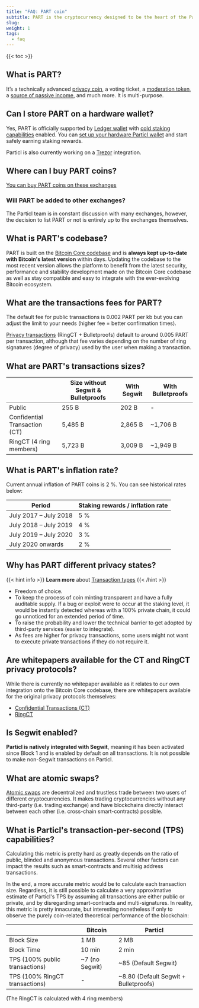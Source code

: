 ```yaml
---
title: "FAQ: PART coin"
subtitle: PART is the cryptocurrency designed to be the heart of the Particl ecosystem and acts as the fuel that makes it run
slug:
weight: 1
tags:
  - faq
---
```


{{< toc >}}

## What is PART?

It’s a technically advanced [privacy coin](/learn/privacy/transaction-types), a voting ticket, a [moderation token](/learn/marketplace/governance), a [source of passive income](/learn/staking/intro), and much more. It is multi-purpose.

## Can I store PART on a hardware wallet?

Yes, PART is officially supported by [Ledger wallet](/learn/wallets/hardware) with [cold staking capabilities](/learn/staking/intro#cold-staking) enabled. You can [set up your hardware Particl wallet](/tutorial/wallets/ledger) and start safely earning staking rewards.

Particl is also currently working on a [Trezor](/tutorial/wallets/trezor) integration.

## Where can I buy PART coins?

[You can buy PART coins on these exchanges](https://particl.io/part-exchanges) 

### Will PART be added to other exchanges? 

The Particl team is in constant discussion with many exchanges, however, the decision to list PART or not is entirely up to the exchanges themselves.

## What is PART's codebase?

PART is built on the [Bitcoin Core codebase](/learn/blockchain/bitcoin-codebase) and is **always kept up-to-date with Bitcoin's latest version** within days. Updating the codebase to the most recent version allows the platform to benefit from the latest security, performance and stability development made on the Bitcoin Core codebase as well as stay compatible and easy to integrate with the ever-evolving Bitcoin ecosystem.

## What are the transactions fees for PART? 

The default fee for public transactions is 0.002 PART per kb but you can adjust the limit to your needs (higher fee = better confirmation times).

[Privacy transactions](/learn/privacy/transaction-types) (RingCT + Bulletproofs) default to around 0.005 PART per transaction, although that fee varies depending on the number of ring signatures (degree of privacy) used by the user when making a transaction.

## What are PART's transactions sizes?

|   | Size without Segwit & Bulletproofs  | With Segwit | With Bulletproofs |
|---|-------------------------------------|-------------|-------------------|
| Public                        | 255 B   | 202 B       | -                 |
| Confidential Transaction (CT) | 5,485 B | 2,865 B     | ~1,706 B          |
| RingCT (4 ring members)       | 5,723 B | 3,009 B     | ~1,949 B          |


## What is PART's inflation rate? 

Current annual inflation of PART coins is 2 %. You can see historical rates below:

| Period | Staking rewards / inflation rate |
|--------|----------------------------------|
| July 2017 – July 2018               | 5 % |
| July 2018 – July 2019               | 4 % |
| July 2019 – July 2020               | 3 % |
| July 2020 onwards                   | 2 % |

## Why has PART different privacy states?

{{< hint info >}}
**Learn more** about [Transaction types](/learn/privacy/transaction-types)
{{< /hint >}}
 
  * Freedom of choice.
  * To keep the process of coin minting transparent and have a fully auditable supply. If a bug or exploit were to occur at the staking level, it would be instantly detected whereas with a 100% private chain, it could go unnoticed for an extended period of time.
  * To raise the probability and lower the technical barrier to get adopted by third-party services (easier to integrate).
  * As fees are higher for privacy transactions, some users might not want to execute private transactions if they do not require it.

## Are whitepapers available for the CT and RingCT privacy protocols?

While there is currently no whitepaper available as it relates to our own integration onto the Bitcoin Core codebase, there are whitepapers available for the original privacy protocols themselves: 

* [Confidential Transactions (CT)](https://elementsproject.org/elements/confidential-transactions/investigation.html)
* [RingCT](https://eprint.iacr.org/2015/1098.pdf)

## Is Segwit enabled?

**Particl is natively integrated with Segwit**, meaning it has been activated since Block 1 and is enabled by default on all transactions. It is not possible to make non-Segwit transactions on Particl. 

## What are atomic swaps? 

[Atomic swaps](https://github.com/particl/atomicswap) are decentralized and trustless trade between two users of different cryptocurrencies. It makes trading cryptocurrencies without any third-party (i.e. trading exchange) and have blockchains directly interact between each other (i.e. cross-chain smart-contracts) possible. 

## What is Particl's transaction-per-second (TPS) capabilities? 

Calculating this metric is pretty hard as greatly depends on the ratio of public, blinded and anonymous transactions. Several other factors can impact the results such as smart-contracts and multisig address transactions.

In the end, a more accurate metric would be to calculate each transaction size. Regardless, it is still possible to calculate a very approximative estimate of Particl's TPS by assuming all transactions are either public or private, and by disregarding smart-contracts and multi-signatures. In reality, this metric is pretty innacurate, but interesting nonetheless if only to observe the purely coin-related theoretical performance of the blockchain: 


|                                | Bitcoin        | Particl               |
|--------------------------------|----------------|-----------------------|
| Block Size                     | 1 MB           | 2 MB                  |
| Block Time                     | 10 min         | 2 min                 |
| TPS (100% public transactions) | ~7 (no Segwit) | ~85 (Default Segwit)  |   
| TPS (100% RingCT transactions) | -              | ~8.80 (Default Segwit + Bulletproofs) |                         

(The RingCT is calculated with 4 ring members)